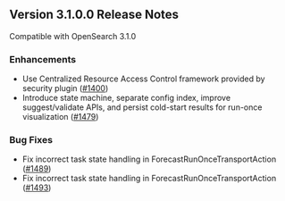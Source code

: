 ## Version 3.1.0.0 Release Notes

Compatible with OpenSearch 3.1.0

### Enhancements
- Use Centralized Resource Access Control framework provided by security plugin ([#1400](https://github.com/opensearch-project/anomaly-detection/pull/1400))
- Introduce state machine, separate config index, improve suggest/validate APIs, and persist cold-start results for run-once visualization ([#1479](https://github.com/opensearch-project/anomaly-detection/pull/1479))

### Bug Fixes
- Fix incorrect task state handling in ForecastRunOnceTransportAction ([#1489](https://github.com/opensearch-project/anomaly-detection/pull/1489))
- Fix incorrect task state handling in ForecastRunOnceTransportAction ([#1493](https://github.com/opensearch-project/anomaly-detection/pull/1493))


